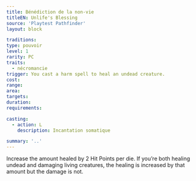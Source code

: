 ```yaml
---
title: Bénédiction de la non-vie
titleEN: Unlife's Blessing
source: 'Playtest Pathfinder'
layout: block

traditions:
type: pouvoir
level: 1
rarity: PC
traits:
  - nécromancie
trigger: You cast a harm spell to heal an undead creature.
cost: 
range: 
area: 
targets: 
duration: 
requirements: 

casting:
  - action: L
    description: Incantation somatique

summary: '..'
---
```

Increase the amount healed by 2 Hit Points per die. If you’re both healing undead and damaging living creatures, the healing is increased by that amount but the damage is not.